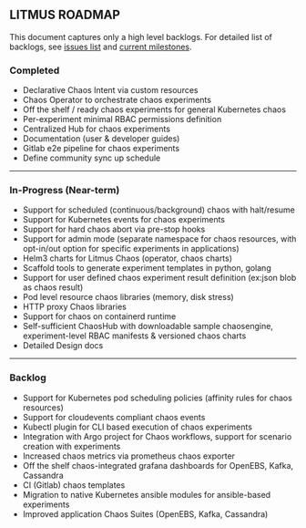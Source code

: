 ## LITMUS ROADMAP

This document captures only a high level backlogs. For detailed list of backlogs, see [issues list](https://github.com/litmuschaos/litmus/issues) and [current milestones](https://github.com/litmuschaos/litmus/milestones). 

### Completed

- Declarative Chaos Intent via custom resources
- Chaos Operator to orchestrate chaos experiments
- Off the shelf / ready chaos experiments for general Kubernetes chaos
- Per-experiment minimal RBAC permissions definition
- Centralized Hub for chaos experiments
- Documentation (user & developer guides)
- Gitlab e2e pipeline for chaos experiments
- Define community sync up schedule 

------

### In-Progress (Near-term) 

- Support for scheduled (continuous/background) chaos with halt/resume 
- Support for Kubernetes events for chaos experiments
- Support for hard chaos abort via pre-stop hooks
- Support for admin mode (separate namespace for chaos resources, with opt-in/out option for specific experiments in applications)
- Helm3 charts for Litmus Chaos (operator, chaos charts)
- Scaffold tools to generate experiment templates in python, golang
- Support for user defined chaos experiment result definition (ex:json blob as chaos result)
- Pod level resource chaos libraries (memory, disk stress)
- HTTP proxy Chaos libraries
- Support for chaos on containerd runtime
- Self-sufficient ChaosHub with downloadable sample chaosengine, experiment-level RBAC manifests & versioned chaos charts
- Detailed Design docs 

------

### Backlog

- Support for Kubernetes pod scheduling policies (affinity rules for chaos resources)
- Support for cloudevents compliant chaos events
- Kubectl plugin for CLI based execution of chaos experiments
- Integration with Argo project for Chaos workflows, support for scenario creation with experiments
- Increased chaos metrics via prometheus chaos exporter
- Off the shelf chaos-integrated grafana dashboards for OpenEBS, Kafka, Cassandra
- CI (Gitlab) chaos templates
- Migration to native Kubernetes ansible modules for ansible-based experiments
- Improved application Chaos Suites (OpenEBS, Kafka, Cassandra) 